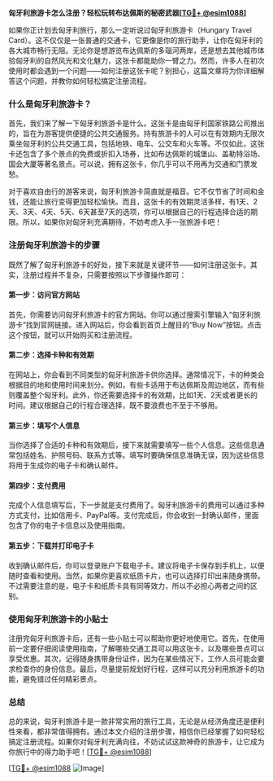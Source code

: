 **匈牙利旅游卡怎么注册？轻松玩转布达佩斯的秘密武器[[TG💪+ @esim1088](https://t.me/s/esim1088)]**

如果你正计划去匈牙利旅行，那么一定听说过匈牙利旅游卡（Hungary Travel Card）。这不仅仅是一张普通的交通卡，它更像是你的旅行助手，让你在匈牙利的各大城市畅行无阻。无论你是想游览布达佩斯的多瑙河两岸，还是想去其他城市体验匈牙利的自然风光和文化魅力，这张卡都能助你一臂之力。然而，许多人在初次使用时都会遇到一个问题——如何注册这张卡呢？别担心，这篇文章将为你详细解答这个问题，并教你如何轻松搞定注册流程。

### 什么是匈牙利旅游卡？

首先，我们来了解一下匈牙利旅游卡是什么。这张卡是由匈牙利国家铁路公司推出的，旨在为游客提供便捷的公共交通服务。持有旅游卡的人可以在有效期内无限次乘坐匈牙利的公共交通工具，包括地铁、电车、公交车和火车等。不仅如此，这张卡还包含了多个景点的免费或折扣入场券，比如布达佩斯的城堡山、盖勒特浴场、国会大厦等著名景点。可以说，拥有这张卡，你几乎可以不用再为交通和门票发愁。

对于喜欢自由行的游客来说，匈牙利旅游卡简直就是福音。它不仅节省了时间和金钱，还能让旅行变得更加轻松愉快。而且，这张卡的有效期灵活多样，有1天、2天、3天、4天、5天、6天甚至7天的选项，你可以根据自己的行程选择合适的期限。所以，如果你对匈牙利充满期待，不妨考虑入手一张旅游卡吧！

### 注册匈牙利旅游卡的步骤

既然了解了匈牙利旅游卡的好处，接下来就是关键环节——如何注册这张卡。其实，注册过程并不复杂，只需要按照以下步骤操作即可：

#### 第一步：访问官方网站

首先，你需要访问匈牙利旅游卡的官方网站。你可以通过搜索引擎输入“匈牙利旅游卡”找到官网链接。进入网站后，你会看到首页上醒目的“Buy Now”按钮。点击这个按钮，就可以开始购买和注册流程。

#### 第二步：选择卡种和有效期

在网站上，你会看到不同类型的匈牙利旅游卡供你选择。通常情况下，卡的种类会根据目的地和使用时间来划分。例如，有些卡适用于布达佩斯及周边地区，而有些则覆盖整个匈牙利。此外，你还需要选择卡的有效期，比如1天、2天或者更长的时间。建议根据自己的行程合理选择，既不要浪费也不至于不够用。

#### 第三步：填写个人信息

当你选择了合适的卡种和有效期后，接下来就需要填写一些个人信息。这些信息通常包括姓名、护照号码、联系方式等。填写时要确保信息准确无误，因为这些信息将用于生成你的电子卡和确认邮件。

#### 第四步：支付费用

完成个人信息填写后，下一步就是支付费用了。匈牙利旅游卡的费用可以通过多种方式支付，比如信用卡、PayPal等。支付完成后，你会收到一封确认邮件，里面包含了你的电子卡信息以及使用指南。

#### 第五步：下载并打印电子卡

收到确认邮件后，你可以登录账户下载电子卡。建议将电子卡保存到手机上，以便随时查看和使用。当然，如果你更喜欢纸质卡片，也可以选择打印出来随身携带。不过需要注意的是，电子卡和纸质卡具有同等效力，所以不必担心两者之间的区别。

### 使用匈牙利旅游卡的小贴士

注册完匈牙利旅游卡后，还有一些小贴士可以帮助你更好地使用它。首先，在使用前一定要仔细阅读使用指南，了解哪些交通工具可以用这张卡，以及哪些景点可以享受优惠。其次，记得随身携带身份证件，因为在某些情况下，工作人员可能会要求检查你的身份信息。最后，尽量提前规划好行程，这样可以充分利用旅游卡的功能，避免错过任何精彩景点。

### 总结

总的来说，匈牙利旅游卡是一款非常实用的旅行工具，无论是从经济角度还是便利性来看，都非常值得拥有。通过本文介绍的注册步骤，相信你已经掌握了如何轻松搞定注册流程。如果你对匈牙利充满向往，不妨试试这款神奇的旅游卡，让它成为你旅行中的得力助手吧！[[TG💪+ @esim1088](https://t.me/s/esim1088)] 

[[TG💪+ @esim1088](https://t.me/s/esim1088) ![Image](https://i.postimg.cc/4NQfJmqS/Snipaste-2025-05-13-00-14-12.png)]